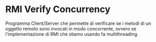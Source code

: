 # RMI Verify Concurrency

Programma Client/Server che permette di verificare se i metodi di un oggetto remoto sono invocati in modo 
concorrente, ovvero se l'implementazione di RMI che stiamo usando fa multithreading.
